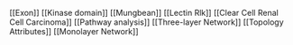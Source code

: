 [[Exon]]
[[Kinase domain]]
[[Mungbean]]
[[Lectin Rlk]]
[[Clear Cell Renal Cell Carcinoma]]
[[Pathway analysis]]
[[Three-layer Network]]
[[Topology Attributes]]
[[Monolayer Network]]
